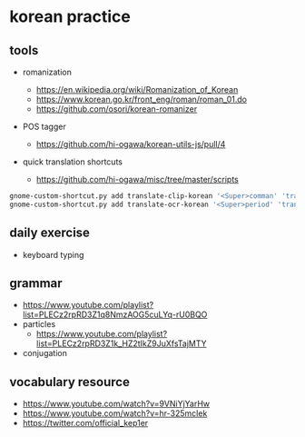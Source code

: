 # korean practice

## tools

- romanization
  - https://en.wikipedia.org/wiki/Romanization_of_Korean
  - https://www.korean.go.kr/front_eng/roman/roman_01.do
  - https://github.com/osori/korean-romanizer

- POS tagger
  - https://github.com/hi-ogawa/korean-utils-js/pull/4

- quick translation shortcuts
  - https://github.com/hi-ogawa/misc/tree/master/scripts

```sh
gnome-custom-shortcut.py add translate-clip-korean '<Super>comman' 'translate-clip.sh ko en'
gnome-custom-shortcut.py add translate-ocr-korean '<Super>period' 'translate-ocr.sh kor eng'
```

## daily exercise

- keyboard typing

## grammar

- https://www.youtube.com/playlist?list=PLECz2rpRD3Z1q8NmzAOG5cuLYq-rU0BQO
- particles
  - https://www.youtube.com/playlist?list=PLECz2rpRD3Z1k_HZ2tIkZ9JuXfsTajMTY
- conjugation

## vocabulary resource

- https://www.youtube.com/watch?v=9VNiYjYarHw
- https://www.youtube.com/watch?v=hr-325mclek
- https://twitter.com/official_kep1er
